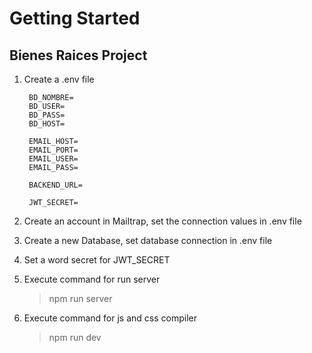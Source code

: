 # Getting Started

## Bienes Raices Project

1. Create a .env file

   ~~~
    BD_NOMBRE=
    BD_USER=
    BD_PASS=
    BD_HOST=
    
    EMAIL_HOST=
    EMAIL_PORT=
    EMAIL_USER=
    EMAIL_PASS=
    
    BACKEND_URL=
    
    JWT_SECRET=
   ~~~
   
2. Create an account in Mailtrap, set the connection values in .env file
3. Create a new Database, set database connection in .env file
4. Set a word secret for JWT_SECRET
5. Execute command for run server
    > npm run server
6. Execute command for js and css compiler
    > npm run dev